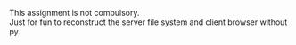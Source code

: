 This assignment is not compulsory.<br>
Just for fun to reconstruct the server file system and client browser without py.<br>